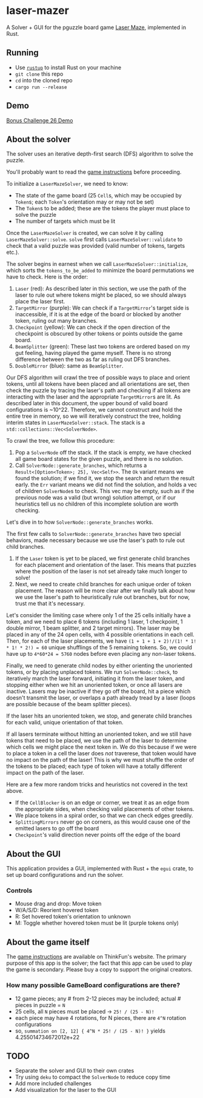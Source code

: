 # laser-mazer

A Solver + GUI for the pguzzle board game [Laser Maze](https://www.thinkfun.com/wp-content/uploads/2013/09/Laser-1014-Instructions.pdf), implemented in Rust.

## Running
- Use [`rustup`](https://rustup.rs/) to install Rust on your machine
- `git clone` this repo
- `cd` into the cloned repo
- `cargo run --release`

## Demo
[Bonus Challenge 26 Demo](https://github.com/tom-kaufman/laser-mazer/assets/102370231/ff689c76-3815-4c21-8669-2a459107b09c)

## About the solver
The solver uses an iterative depth-first search (DFS) algorithm to solve the puzzle.

You'll probably want to read the [game instructions](https://www.thinkfun.com/wp-content/uploads/2013/09/Laser-1014-Instructions.pdf) before proceeding.

To initialize a `LaserMazeSolver`, we need to know:
- The state of the game board (25 `Cell`s, which may be occupied by `Token`s; each `Token`'s orientation may or may not be set)
- The `Token`s to be added; these are the tokens the player must place to solve the puzzle
- The number of targets which must be lit

Once the `LaserMazeSolver` is created, we can solve it by calling `LaserMazeSolver::solve`. `solve` first calls `LaserMazeSolver::validate` to check that a valid puzzle was provided (valid number of tokens, targets etc.).

The solver begins in earnest when we call `LaserMazeSolver::initialize`, which sorts the `tokens_to_be_added` to minimize the board permutations we have to check. Here is the order:
1. `Laser` (red): As described later in this section, we use the path of the laser to rule out where tokens might be placed, so we should always place the laser first.
2. `TargetMirror` (purple): We can check if a `TargetMirror`'s target side is inaccessible, if it is at the edge of the board or blocked by another token, ruling out many branches.
3. `Checkpoint` (yellow): We can check if the open direction of the checkpoint is obscured by other tokens or points outside the game board.
4. `BeamSplitter` (green): These last two tokens are ordered based on my gut feeling, having played the game myself. There is no strong difference between the two as far as ruling out DFS branches.
5. `DoubleMirror` (blue): same as `BeamSplitter`.

Our DFS algorithm will crawl the tree of possible ways to place and orient tokens, until all tokens have been placed and all orientations are set, then check the puzzle by tracing the laser's path and checking if all tokens are interacting with the laser and the appropriate `TargetMirror`s are lit. As described later in this document, the upper bound of valid board configurations is ~10^22. Therefore, we cannot construct and hold the entire tree in memory, so we will iteratively construct the tree, holding interim states in `LaserMazeSolver::stack`. The stack is a `std::collections::Vec<SolverNode>`.

To crawl the tree, we follow this procedure:
1. Pop a `SolverNode` off the stack. If the stack is empty, we have checked all game board states for the given puzzle, and there is no solution.
2. Call `SolverNode::generate_branches`, which returns a `Result<[Option<Token>; 25], Vec<Self>>`. The `Ok` variant means we found the solution; if we find it, we stop the search and return the result early. the `Err` variant means we did not find the solution, and holds a vec of children `SolverNode`s to check. This vec may be empty, such as if the previous node was a valid (but wrong) solution attempt, or if our heuristics tell us no children of this incomplete solution are worth checking.

Let's dive in to how `SolverNode::generate_branches` works. 

The first few calls to `SolverNode::generate_branches` have two special behaviors, made necessary because we use the laser's path to rule out child branches.
1. If the `Laser` token is yet to be placed, we first generate child branches for each placement and orientation of the laser. This means that puzzles where the position of the laser is not set already take much longer to solve!
2. Next, we need to create child branches for each unique order of token placement. The reason will be more clear after we finally talk about how we use the laser's path to heuristically rule out branches, but for now, trust me that it's necessary.

Let's consider the limiting case where only 1 of the 25 cells initially have a token, and we need to place 6 tokens (including 1 laser, 1 checkpoint, 1 double mirror, 1 beam splitter, and 2 target mirrors). The laser may be placed in any of the 24 open cells, with 4 possible orientations in each cell. Then, for each of the laser placements, we have `(1 + 1 + 1 + 2)!/(1! * 1! * 1! * 2!) = 60` unique shufflings of the 5 remaining tokens. So, we could have up to `4*60*24 = 5760` nodes before even placing any non-laser tokens.

Finally, we need to generate child nodes by either orienting the unoriented tokens, or by placing unplaced tokens. We run `SolverNode::check`, to iteratively march the laser forward, initiating it from the laser token, and stopping either when we hit an unoriented token, or once all lasers are inactive. Lasers may be inactive if they go off the board, hit a piece which doesn't transmit the laser, or overlaps a path already tread by a laser (loops are possible because of the beam splitter pieces). 

If the laser hits an unoriented token, we stop, and generate child branches for each valid, unique orientation of that token. 

If all lasers terminate without hitting an unoriented token, and we still have tokens that need to be placed, we use the path of the laser to determine which cells we might place the next token in. We do this because if we were to place a token in a cell the laser does *not* traverese, that token would have no impact on the path of the laser! This is why we must shuffle the order of the tokens to be placed; each type of token will have a totally different impact on the path of the laser. 

Here are a few more random tricks and heuristics not covered in the text above.
- If the `CellBlocker` is on an edge or corner, we treat it as an edge from the appropriate sides, when checking valid placements of other tokens.
- We place tokens in a spiral order, so that we can check edges greedily.
- `SplittingMirrors` never go on corners, as this would cause one of the emitted lasers to go off the board
- `Checkpoint`'s valid direction never points off the edge of the board

## About the GUI
This application provides a GUI, implemented with Rust + the `egui` crate, to set up board configurations and run the solver.

### Controls
- Mouse drag and drop: Move token
- W/A/S/D: Reorient hovered token
- R: Set hovered token's orientation to unknown
- M: Toggle whether hovered token must be lit (purple tokens only)

## About the game itself
The [game instructions](https://www.thinkfun.com/wp-content/uploads/2013/09/Laser-1014-Instructions.pdf) are available on ThinkFun's website. The primary purpose of this app is the solver; the fact that this app can be used to play the game is secondary. Please buy a copy to support the original creators. 

### How many possible GameBoard configurations are there?
- 12 game pieces; any # from 2-12 pieces may be included; actual # pieces in puzzle = `N`
- 25 cells, all `N` pieces must be placed -> `25! / (25 - N)!`
- each piece may have 4 rotations, for N pieces, there are `4^N` rotation configurations
- so, `summation on [2, 12] { 4^N * 25! / (25 - N)! }` yields 4.255014734672012e+22


## TODO
- Separate the solver and GUI to their own crates
- Try using `deku` to compact the `SolverNode` to reduce copy time
- Add more included challenges
- Add visualization for the laser to the GUI
